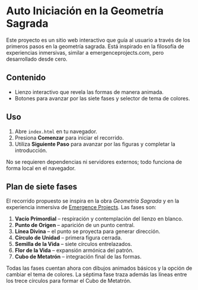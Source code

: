 # Auto Iniciación en la Geometría Sagrada

Este proyecto es un sitio web interactivo que guía al usuario a través de los primeros pasos en la geometría sagrada. Está inspirado en la filosofía de experiencias inmersivas, similar a emergenceprojects.com, pero desarrollado desde cero.

## Contenido
- Lienzo interactivo que revela las formas de manera animada.
- Botones para avanzar por las siete fases y selector de tema de colores.

## Uso
1. Abre `index.html` en tu navegador.
2. Presiona **Comenzar** para iniciar el recorrido.
3. Utiliza **Siguiente Paso** para avanzar por las figuras y completar la introducción.

No se requieren dependencias ni servidores externos; todo funciona de forma local en el navegador.

## Plan de siete fases
El recorrido propuesto se inspira en la obra *Geometría Sagrada* y en la experiencia inmersiva de [Emergence Projects](https://emergenceprojects.com). Las fases son:

1. **Vacío Primordial** – respiración y contemplación del lienzo en blanco.
2. **Punto de Origen** – aparición de un punto central.
3. **Línea Divina** – el punto se proyecta para generar dirección.
4. **Círculo de Unidad** – primera figura cerrada.
5. **Semilla de la Vida** – siete círculos entrelazados.
6. **Flor de la Vida** – expansión armónica del patrón.
7. **Cubo de Metatrón** – integración final de las formas.

Todas las fases cuentan ahora con dibujos animados básicos y la opción de cambiar el tema de colores.
La séptima fase traza además las líneas entre los trece círculos para formar el Cubo de Metatrón.

